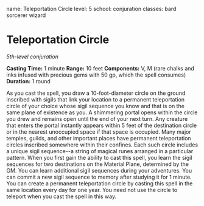 name: Teleportation Circle
level: 5
school: conjuration
classes: bard
         sorcerer
         wizard

# Teleportation Circle
_5th-level conjuration_

**Casting Time:** 1 minute
**Range:** 10 feet
**Components:** V, M (rare chalks and inks infused with precious gems with 50 gp, which the spell consumes)
**Duration:** 1 round

As you cast the spell, you draw a 10-foot-diameter circle on the ground inscribed with sigils that link your location to a permanent teleportation circle of your choice whose sigil sequence you know and that is on the same plane of existence as you. A shimmering portal opens within the circle you drew and remains open until the end of your next turn. Any creature that enters the portal instantly appears within 5 feet of the destination circle or in the nearest unoccupied space if that space is occupied.
Many major temples, guilds, and other important places have permanent teleportation circles inscribed somewhere within their confines. Each such circle includes a unique sigil sequence--a string of magical runes arranged in a particular pattern. When you first gain the ability to cast this spell, you learn the sigil sequences for two destinations on the Material Plane, determined by the GM. You can learn additional sigil sequences during your adventures. You can commit a new sigil sequence to memory after studying it for 1 minute.
You can create a permanent teleportation circle by casting this spell in the same location every day for one year. You need not use the circle to teleport when you cast the spell in this way.
